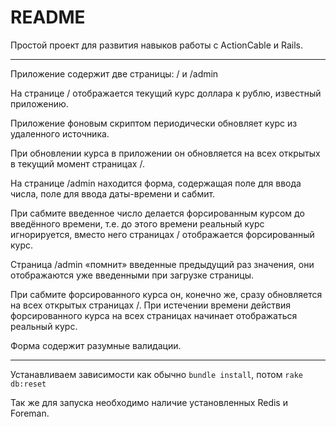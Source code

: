 # README
Простой проект для развития навыков работы с ActionCable и Rails.

-----------------------
Приложение содержит две страницы: / и /admin

На странице / отображается текущий курс доллара к рублю, известный
приложению.

Приложение фоновым скриптом периодически обновляет курс из удаленного источника.

При обновлении курса в приложении он обновляется на всех открытых в
текущий момент страницах /.

На странице /admin находится форма, содержащая поле для ввода числа,
поле для ввода даты-времени и сабмит.

При сабмите введенное число делается форсированным курсом до введённого
времени, т.е. до этого времени реальный курс игнорируется, вместо него
страницах / отображается форсированный курс. 

Страница /admin «помнит» введенные предыдущий раз значения, они
отображаются уже введенными при загрузке страницы.

При сабмите форсированного курса он, конечно же, сразу обновляется на всех
открытых страницах /. При истечении времени действия форсированного
курса на всех страницах начинает отображаться реальный курс.

Форма содержит разумные валидации.

-----------------

Устанавливаем зависимости как обычно `bundle install`, потом `rake db:reset` 

Так же для запуска необходимо наличие установленных Redis и Foreman.
